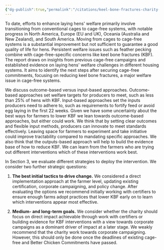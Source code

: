 ```yaml
---
{"dg-publish":true,"permalink":"/citations/keel-bone-fractures-charity-entrepreneurship/","created":"2025-10-23T11:25:45.030+01:00","updated":"2025-10-23T11:25:45.030+01:00"}
---
```



To date, efforts to enhance laying hens' welfare primarily involve transitioning from conventional cages to cage-free systems, with notable progress in North America, Europe (EU and UK), Oceania (Australia and New Zealand), and South America. Moving from cages to cage-free systems is a substantial improvement but not sufficient to guarantee a good quality of life for hens. Persistent welfare issues such as feather pecking combine with cage-free-specific concerns like keel bone fractures (KBF). The report draws on insights from previous cage-free campaigns and established evidence on laying hens' welfare challenges in different housing systems. It aims to identify the next steps after securing cage-free commitments, focusing on reducing keel bone fractures, a major welfare issue in cage-free systems.

We discuss outcome-based versus input-based approaches. Outcome-based approaches set welfare targets for producers to meet, such as less than 25% of hens with KBF. Input-based approaches set the inputs producers need to adhere to, such as requirements to fortify feed or avoid egg laying in the first 22 weeks. Given we have some uncertainty about the best ways for farmers to lower KBF we lean towards outcome-based approaches, but either could work. We think that by setting clear outcomes and flexible input methods, producers can innovate to meet standards effectively. Leaving space for farmers to experiment and take initiative could improve tractability compared to mandating specific approaches. We also think that the outputs-based approach will help to build the evidence base of how to reduce KBF. We can learn from the farmers who are trying out different interventions which of these interventions work best.

In Section 3, we evaluate different strategies to deploy the intervention. We consider two further strategic questions:

1.  **The best initial tactics to drive change.** We considered a direct implementation approach at the farmer level, updating existing certification, corporate campaigning, and policy change. After evaluating the options we recommend initially working with certifiers to ensure enough farms adopt practices that lower KBF early on to learn which interventions appear most effective.

2.  **Medium- and long-term goals.** We consider whether the charity should focus on direct impact achievable through work with certifiers or building evidence for KBF interventions with a view towards corporate campaigns as a dominant driver of impact at a later stage. We weakly recommend that the charity work towards corporate campaigning. However, this should only be done once the deadlines of existing cage-free and Better Chicken Commitments have passed.

